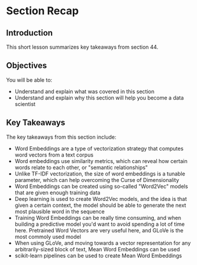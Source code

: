 
# Section Recap

## Introduction

This short lesson summarizes key takeaways from section 44.

## Objectives
You will be able to:
* Understand and explain what was covered in this section
* Understand and explain why this section will help you become a data scientist

## Key Takeaways

The key takeaways from this section include:

* Word Embeddings are a type of vectorization strategy that computes word vectors from a text corpus
* Word embeddings use similarity metrics, which can reveal how certain words relate to each other, or "semantic relationships"
* Unlike TF-IDF vectorization, the size of word embeddings is a tunable parameter, which can help overcoming the Curse of Dimensionality
* Word Embeddings can be created using so-called "Word2Vec" models that are given enough training data
* Deep learning is used to create Word2Vec models, and the idea is that given a certain context, the model should be able to generate the next most plausible word in the sequence
* Training Word Embeddings can be really time consuming, and when building a predictive model you'd want to avoid spending a lot of time here. Pretrained Word Vectors are very useful here, and GLoVe is the most commoly used model
* When using GLoVe, and moving towards a vector representation for any arbitrarily-sized block of text, Mean Word Embeddings can be used
* scikit-learn pipelines can be used to create Mean Word Embeddings
